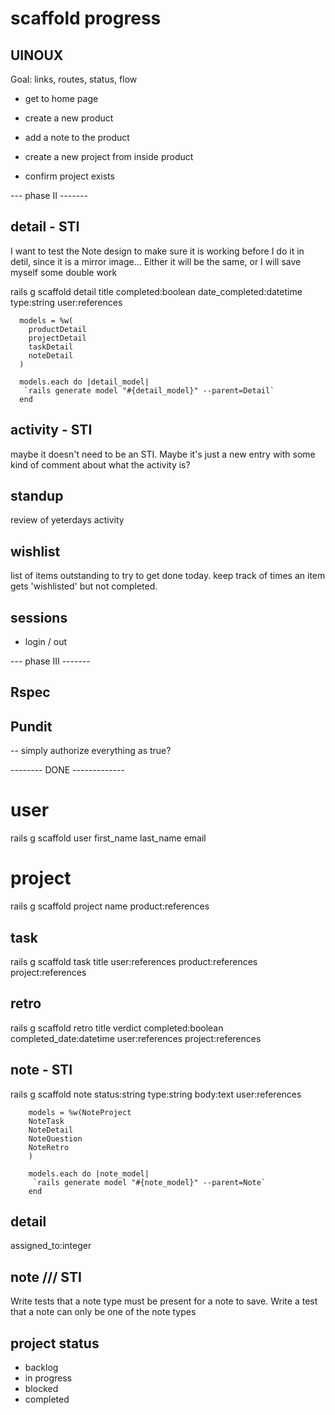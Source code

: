 # scaffold progress

## UINOUX
Goal: links, routes, status, flow

- get to home page
- create a new product
- add a note to the product

- create a new project from inside product
- confirm project exists


--- phase II -------

## detail - STI

I want to test the Note design to make sure it is working before I do it in detil, since it is a mirror image...
Either it will be the same, or I will save myself some double work

rails g scaffold detail title completed:boolean date_completed:datetime type:string user:references

```
  models = %w(
    productDetail
    projectDetail
    taskDetail
    noteDetail
  )

  models.each do |detail_model|
   `rails generate model "#{detail_model}" --parent=Detail`
  end
```


## activity - STI
maybe it doesn't need to be an STI. Maybe it's just a new entry with some kind of comment about what the activity is?

## standup
review of yeterdays activity

## wishlist
list of items outstanding to try to get done today. keep track of times an item gets 'wishlisted' but not completed.

## sessions
- login / out


--- phase III -------

## Rspec

## Pundit
-- simply authorize everything as true?




-------- DONE -------------

# user
rails g scaffold user first_name last_name email

# project
rails g scaffold project name product:references

## task
rails g scaffold task title user:references product:references project:references

## retro
rails g scaffold retro title verdict completed:boolean completed_date:datetime user:references project:references

## note - STI

rails g scaffold note status:string type:string body:text user:references

```
    models = %w(NoteProject
    NoteTask
    NoteDetail
    NoteQuestion
    NoteRetro
    )

    models.each do |note_model|
     `rails generate model "#{note_model}" --parent=Note`
    end
```

## detail
assigned_to:integer

## note /// STI

Write tests that a note type must be present for a note to save.
Write a test that a note can only be one of the note types

## project status
- backlog
- in progress
- blocked
- completed
